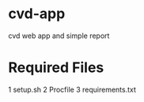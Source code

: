# cvd-app
cvd web app and simple report

# Required Files
1 setup.sh
2 Procfile
3 requirements.txt

